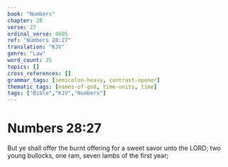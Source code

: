 ```yaml
---
book: "Numbers"
chapter: 28
verse: 27
ordinal_verse: 4605
ref: "Numbers 28:27"
translation: "KJV"
genre: "Law"
word_count: 25
topics: []
cross_references: []
grammar_tags: [semicolon-heavy, contrast-opener]
thematic_tags: [names-of-god, time-units, time]
tags: ["Bible","KJV","Numbers"]
---
```


# Numbers 28:27

But ye shall offer the burnt offering for a sweet savor unto the LORD; two young bullocks, one ram, seven lambs of the first year;
